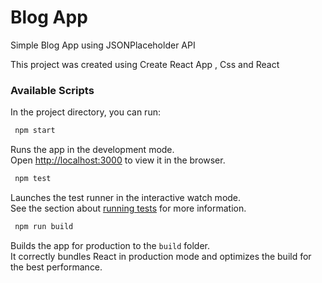 # Blog App

Simple Blog App using JSONPlaceholder API

This project was created using Create React App , Css and React 

### Available Scripts

In the project directory, you can run:

```sh
 npm start
``` 

Runs the app in the development mode.<br />
Open [http://localhost:3000](http://localhost:3000) to view it in the browser.

```sh
 npm test
``` 

Launches the test runner in the interactive watch mode.<br />
See the section about [running tests](https://facebook.github.io/create-react-app/docs/running-tests) for more information.


```sh
 npm run build 
``` 

Builds the app for production to the `build` folder.<br />
It correctly bundles React in production mode and optimizes the build for the best performance.

